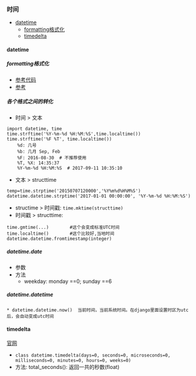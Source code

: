 ### 时间
* [datetime](#datetime)
    * [formatting格式化](#formatting)
    * [timedelta](#datetime.timedelta)

#### datetime
##### formatting格式化
* [参考代码](./script/time时间.py)
* [参考](https://docs.python.org/3/library/datetime.html#strftime-and-strptime-behavior)

##### 各个格式之间的转化
* 时间 > 文本
```
import datetime, time
time.strftime('%Y-%m-%d %H:%M:%S',time.localtime())
time.strftime('%F %T', time.localtime())
    %d: 几号
    %b: 几月 Sep, Feb
    %F: 2016-08-30  # 不推荐使用
    %T, %X: 14:35:37
    %Y-%m-%d %H:%M:%S  # 2017-09-11 10:35:10
```
* 文本 > structtime
```
temp=time.strptime('20150707120000','%Y%m%d%H%M%S')
datetime.datetime.strptime('2017-01-01 00:00:00', '%Y-%m-%d %H:%M:%S')
```
* structime > 时间戳: `time.mktime(structtime)`
* 时间戳 > structtime: 
```
time.gmtime(...)        #这个会变成标准UTC时间
time.localtime()        #这个比较好,当地时间
datetime.datetime.fromtimestamp(integer)
```
##### datetime.date
* 参数
* 方法
    * weekday: monday ==0; sunday ==6
##### datetime.datetime
    * datetime.datetime.now()  当前时间，当前系统时间。在django里面设置时区为utc后，会自动变成utc时间

#### timedelta
[官网](https://docs.python.org/3/library/datetime.html#timedelta-objects)
* `class datetime.timedelta(days=0, seconds=0, microseconds=0, milliseconds=0, minutes=0, hours=0, weeks=0)`
* 方法:
    total_seconds(): 返回一共的秒数(float)
